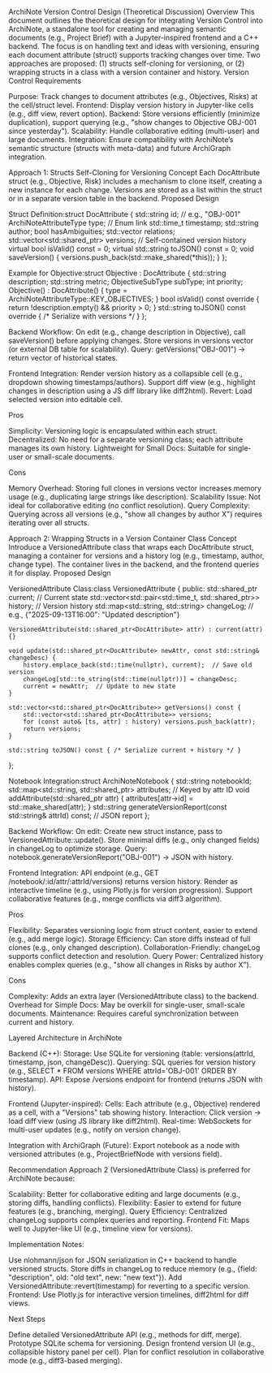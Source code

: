 

ArchiNote Version Control Design (Theoretical Discussion)
Overview
This document outlines the theoretical design for integrating Version Control into ArchiNote, a standalone tool for creating and managing semantic documents (e.g., Project Brief) with a Jupyter-inspired frontend and a C++ backend. The focus is on handling text and ideas with versioning, ensuring each document attribute (struct) supports tracking changes over time. Two approaches are proposed: (1) structs self-cloning for versioning, or (2) wrapping structs in a class with a version container and history.
Version Control Requirements

Purpose: Track changes to document attributes (e.g., Objectives, Risks) at the cell/struct level.
Frontend: Display version history in Jupyter-like cells (e.g., diff view, revert option).
Backend: Store versions efficiently (minimize duplication), support querying (e.g., "show changes to Objective OBJ-001 since yesterday").
Scalability: Handle collaborative editing (multi-user) and large documents.
Integration: Ensure compatibility with ArchiNote’s semantic structure (structs with meta-data) and future ArchiGraph integration.

Approach 1: Structs Self-Cloning for Versioning
Concept
Each DocAttribute struct (e.g., Objective, Risk) includes a mechanism to clone itself, creating a new instance for each change. Versions are stored as a list within the struct or in a separate version table in the backend.
Proposed Design

Struct Definition:struct DocAttribute {
    std::string id;  // e.g., "OBJ-001"
    ArchiNoteAttributeType type;  // Enum link
    std::time_t timestamp;
    std::string author;
    bool hasAmbiguities;
    std::vector<RelationType> relations;
    std::vector<std::shared_ptr<DocAttribute>> versions;  // Self-contained version history
    virtual bool isValid() const = 0;
    virtual std::string toJSON() const = 0;
    void saveVersion() { versions.push_back(std::make_shared<DocAttribute>(*this)); }
};


Example for Objective:struct Objective : DocAttribute {
    std::string description;
    std::string metric;
    ObjectiveSubType subType;
    int priority;
    Objective() : DocAttribute() { type = ArchiNoteAttributeType::KEY_OBJECTIVES; }
    bool isValid() const override { return !description.empty() && priority > 0; }
    std::string toJSON() const override { /* Serialize with versions */ }
};


Backend Workflow:
On edit (e.g., change description in Objective), call saveVersion() before applying changes.
Store versions in versions vector (or external DB table for scalability).
Query: getVersions("OBJ-001") → return vector of historical states.


Frontend Integration:
Render version history as a collapsible cell (e.g., dropdown showing timestamps/authors).
Support diff view (e.g., highlight changes in description using a JS diff library like diff2html).
Revert: Load selected version into editable cell.



Pros

Simplicity: Versioning logic is encapsulated within each struct.
Decentralized: No need for a separate versioning class; each attribute manages its own history.
Lightweight for Small Docs: Suitable for single-user or small-scale documents.

Cons

Memory Overhead: Storing full clones in versions vector increases memory usage (e.g., duplicating large strings like description).
Scalability Issue: Not ideal for collaborative editing (no conflict resolution).
Query Complexity: Querying across all versions (e.g., "show all changes by author X") requires iterating over all structs.

Approach 2: Wrapping Structs in a Version Container Class
Concept
Introduce a VersionedAttribute class that wraps each DocAttribute struct, managing a container for versions and a history log (e.g., timestamp, author, change type). The container lives in the backend, and the frontend queries it for display.
Proposed Design

VersionedAttribute Class:class VersionedAttribute {
public:
    std::shared_ptr<DocAttribute> current;  // Current state
    std::vector<std::pair<std::time_t, std::shared_ptr<DocAttribute>>> history;  // Version history
    std::map<std::string, std::string> changeLog;  // e.g., {"2025-09-13T16:00": "Updated description"}
    
    VersionedAttribute(std::shared_ptr<DocAttribute> attr) : current(attr) {}
    
    void update(std::shared_ptr<DocAttribute> newAttr, const std::string& changeDesc) {
        history.emplace_back(std::time(nullptr), current);  // Save old version
        changeLog[std::to_string(std::time(nullptr))] = changeDesc;
        current = newAttr;  // Update to new state
    }
    
    std::vector<std::shared_ptr<DocAttribute>> getVersions() const {
        std::vector<std::shared_ptr<DocAttribute>> versions;
        for (const auto& [ts, attr] : history) versions.push_back(attr);
        return versions;
    }
    
    std::string toJSON() const { /* Serialize current + history */ }
};


Notebook Integration:struct ArchiNoteNotebook {
    std::string notebookId;
    std::map<std::string, std::shared_ptr<VersionedAttribute>> attributes;  // Keyed by attr ID
    void addAttribute(std::shared_ptr<DocAttribute> attr) {
        attributes[attr->id] = std::make_shared<VersionedAttribute>(attr);
    }
    std::string generateVersionReport(const std::string& attrId) const;  // JSON report
};


Backend Workflow:
On edit: Create new struct instance, pass to VersionedAttribute::update().
Store minimal diffs (e.g., only changed fields) in changeLog to optimize storage.
Query: notebook.generateVersionReport("OBJ-001") → JSON with history.


Frontend Integration:
API endpoint (e.g., GET /notebook/:id/attr/:attrId/versions) returns version history.
Render as interactive timeline (e.g., using Plotly.js for version progression).
Support collaborative features (e.g., merge conflicts via diff3 algorithm).



Pros

Flexibility: Separates versioning logic from struct content, easier to extend (e.g., add merge logic).
Storage Efficiency: Can store diffs instead of full clones (e.g., only changed description).
Collaboration-Friendly: changeLog supports conflict detection and resolution.
Query Power: Centralized history enables complex queries (e.g., "show all changes in Risks by author X").

Cons

Complexity: Adds an extra layer (VersionedAttribute class) to the backend.
Overhead for Simple Docs: May be overkill for single-user, small-scale documents.
Maintenance: Requires careful synchronization between current and history.

Layered Architecture in ArchiNote

Backend (C++):
Storage: Use SQLite for versioning (table: versions(attrId, timestamp, json, changeDesc)).
Querying: SQL queries for version history (e.g., SELECT * FROM versions WHERE attrId='OBJ-001' ORDER BY timestamp).
API: Expose /versions endpoint for frontend (returns JSON with history).


Frontend (Jupyter-inspired):
Cells: Each attribute (e.g., Objective) rendered as a cell, with a "Versions" tab showing history.
Interaction: Click version → load diff view (using JS library like diff2html).
Real-time: WebSockets for multi-user updates (e.g., notify on version change).


Integration with ArchiGraph (Future):
Export notebook as a node with versioned attributes (e.g., ProjectBriefNode with versions field).



Recommendation
Approach 2 (VersionedAttribute Class) is preferred for ArchiNote because:

Scalability: Better for collaborative editing and large documents (e.g., storing diffs, handling conflicts).
Flexibility: Easier to extend for future features (e.g., branching, merging).
Query Efficiency: Centralized changeLog supports complex queries and reporting.
Frontend Fit: Maps well to Jupyter-like UI (e.g., timeline view for versions).

Implementation Notes:

Use nlohmann/json for JSON serialization in C++ backend to handle versioned structs.
Store diffs in changeLog to reduce memory (e.g., {field: "description", old: "old text", new: "new text"}).
Add VersionedAttribute::revert(timestamp) for reverting to a specific version.
Frontend: Use Plotly.js for interactive version timelines, diff2html for diff views.

Next Steps

Define detailed VersionedAttribute API (e.g., methods for diff, merge).
Prototype SQLite schema for versioning.
Design frontend version UI (e.g., collapsible history panel per cell).
Plan for conflict resolution in collaborative mode (e.g., diff3-based merging).
